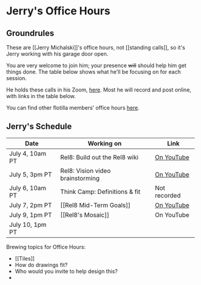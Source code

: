 # Jerry's Office Hours
## Groundrules
These are [[Jerry Michalski]]'s office hours, not [[standing calls]], so it's Jerry working with his garage door open. 

You are very welcome to join him; your presence ~~will~~ should help him get things done. The table below shows what he'll be focusing on for each session. 

He holds these calls in his Zoom, [here](https://us02web.zoom.us/j/4154650256?pwd=Zm5DWGRJcmFmZGtBMmI1Wkx2WUQyZz09). Most he will record and post online, with links in the table below. 

You can find other flotilla members' office hours [here](https://wiki.openglobalmind.com/ogm_culture/office_hours). 

## Jerry's Schedule
| Date            | Working on                       | Link                                                      |
| --------------- | -------------------------------- | --------------------------------------------------------- |
| July 4, 10am PT | Rel8: Build out the Rel8 wiki    | [On YouTube](https://www.youtube.com/watch?v=iNFl5RFspSA) |
| July 5, 3pm PT  | Rel8: Vision video brainstorming | [On YouTube](https://youtu.be/4-Jp7Nmh9nI)                |
| July 6, 10am PT | Think Camp: Definitions & fit    | Not recorded                                              |
| July 7, 2pm PT  | [[Rel8 Mid-Term Goals]]          | [On YouTube](https://youtu.be/yTlhEbNr0YM)                |
| July 9, 1pm PT  | [[Rel8's Mosaic]]                | On YouTube                                                |
| July 10, 1pm PT |                                  |                                                           |

Brewing topics for Office Hours:

- [[Tiles]]
- How do drawings fit?
- Who would you invite to help design this?
- 
